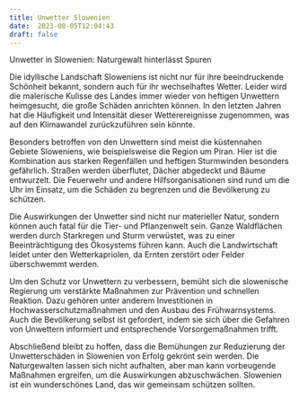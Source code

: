 ```yaml
---
title: Unwetter Slowenien
date:  2023-08-05T12:04:43
draft: false
---
```


Unwetter in Slowenien: Naturgewalt hinterlässt Spuren

Die idyllische Landschaft Sloweniens ist nicht nur für ihre beeindruckende Schönheit bekannt, sondern auch für ihr wechselhaftes Wetter. Leider wird die malerische Kulisse des Landes immer wieder von heftigen Unwettern heimgesucht, die große Schäden anrichten können. In den letzten Jahren hat die Häufigkeit und Intensität dieser Wetterereignisse zugenommen, was auf den Klimawandel zurückzuführen sein könnte.

Besonders betroffen von den Unwettern sind meist die küstennahen Gebiete Sloweniens, wie beispielsweise die Region um Piran. Hier ist die Kombination aus starken Regenfällen und heftigen Sturmwinden besonders gefährlich. Straßen werden überflutet, Dächer abgedeckt und Bäume entwurzelt. Die Feuerwehr und andere Hilfsorganisationen sind rund um die Uhr im Einsatz, um die Schäden zu begrenzen und die Bevölkerung zu schützen.

Die Auswirkungen der Unwetter sind nicht nur materieller Natur, sondern können auch fatal für die Tier- und Pflanzenwelt sein. Ganze Waldflächen werden durch Starkregen und Sturm verwüstet, was zu einer Beeinträchtigung des Ökosystems führen kann. Auch die Landwirtschaft leidet unter den Wetterkapriolen, da Ernten zerstört oder Felder überschwemmt werden.

Um den Schutz vor Unwettern zu verbessern, bemüht sich die slowenische Regierung um verstärkte Maßnahmen zur Prävention und schnellen Reaktion. Dazu gehören unter anderem Investitionen in Hochwasserschutzmaßnahmen und den Ausbau des Frühwarnsystems. Auch die Bevölkerung selbst ist gefordert, indem sie sich über die Gefahren von Unwettern informiert und entsprechende Vorsorgemaßnahmen trifft.

Abschließend bleibt zu hoffen, dass die Bemühungen zur Reduzierung der Unwetterschäden in Slowenien von Erfolg gekrönt sein werden. Die Naturgewalten lassen sich nicht aufhalten, aber man kann vorbeugende Maßnahmen ergreifen, um die Auswirkungen abzuschwächen. Slowenien ist ein wunderschönes Land, das wir gemeinsam schützen sollten.
